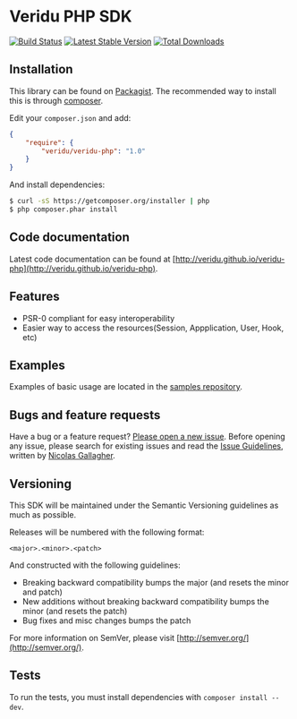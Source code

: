 Veridu PHP SDK
==============

[![Build Status](https://travis-ci.org/veridu/veridu-php.png?branch=master)](https://travis-ci.org/veridu/veridu-php)
[![Latest Stable Version](https://poser.pugx.org/veridu/veridu-php/v/stable.png)](https://packagist.org/packages/veridu/veridu-php)
[![Total Downloads](https://poser.pugx.org/veridu/veridu-php/downloads.png)](https://packagist.org/packages/veridu/veridu-php)

Installation
------------
This library can be found on [Packagist](https://packagist.org/packages/veridu/veridu-php).
The recommended way to install this is through [composer](http://getcomposer.org).

Edit your `composer.json` and add:

```json
{
    "require": {
        "veridu/veridu-php": "1.0"
    }
}
```

And install dependencies:

```bash
$ curl -sS https://getcomposer.org/installer | php
$ php composer.phar install
```

Code documentation
------------------
Latest code documentation can be found at [http://veridu.github.io/veridu-php](http://veridu.github.io/veridu-php).

Features
--------
 - PSR-0 compliant for easy interoperability
 - Easier way to access the resources(Session, Appplication, User, Hook, etc)

Examples
--------
Examples of basic usage are located in the [samples repository](https://github.com/veridu/samples).

Bugs and feature requests
-------------------------
Have a bug or a feature request? [Please open a new issue](https://github.com/veridu/veridu-php/issues).
Before opening any issue, please search for existing issues and read the [Issue Guidelines](https://github.com/necolas/issue-guidelines), written by [Nicolas Gallagher](https://github.com/necolas/).

Versioning
----------
This SDK will be maintained under the Semantic Versioning guidelines as much as possible.

Releases will be numbered with the following format:

`<major>.<minor>.<patch>`

And constructed with the following guidelines:

* Breaking backward compatibility bumps the major (and resets the minor and patch)
* New additions without breaking backward compatibility bumps the minor (and resets the patch)
* Bug fixes and misc changes bumps the patch

For more information on SemVer, please visit [http://semver.org/](http://semver.org/).

Tests
-----
To run the tests, you must install dependencies with `composer install --dev`.

